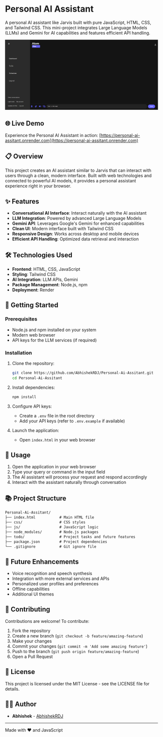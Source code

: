# Personal AI Assistant

A personal AI assistant like Jarvis built with pure JavaScript, HTML, CSS, and Tailwind CSS. This mini-project integrates Large Language Models (LLMs) and Gemini for AI capabilities and features efficient API handling.

![Personal AI Assistant](https://github.com/AbhishekRDJ/Personal-Ai-Assitant/blob/main/assets/image.png)

## 🌐 Live Demo

Experience the Personal AI Assistant in action:
[https://personal-ai-assitant.onrender.com](https://personal-ai-assitant.onrender.com)


## 📋 Overview

This project creates an AI assistant similar to Jarvis that can interact with users through a clean, modern interface. Built with web technologies and connected to powerful AI models, it provides a personal assistant experience right in your browser.

## ✨ Features

- **Conversational AI Interface**: Interact naturally with the AI assistant
- **LLM Integration**: Powered by advanced Large Language Models
- **Gemini API**: Leverages Google's Gemini for enhanced capabilities
- **Clean UI**: Modern interface built with Tailwind CSS
- **Responsive Design**: Works across desktop and mobile devices
- **Efficient API Handling**: Optimized data retrieval and interaction


## 🛠️ Technologies Used

- **Frontend**: HTML, CSS, JavaScript
- **Styling**: Tailwind CSS
- **AI Integration**: LLM APIs, Gemini
- **Package Management**: Node.js, npm
- **Deployment**: Render

## 🚀 Getting Started

### Prerequisites

- Node.js and npm installed on your system
- Modern web browser
- API keys for the LLM services (if required)

### Installation

1. Clone the repository:
   ```bash
   git clone https://github.com/AbhishekRDJ/Personal-Ai-Assitant.git
   cd Personal-Ai-Assitant
   ```

2. Install dependencies:
   ```bash
   npm install
   ```

3. Configure API keys:
   - Create a `.env` file in the root directory
   - Add your API keys (refer to `.env.example` if available)

4. Launch the application:
   - Open `index.html` in your web browser

## 📝 Usage

1. Open the application in your web browser
2. Type your query or command in the input field
3. The AI assistant will process your request and respond accordingly
4. Interact with the assistant naturally through conversation

## 📚 Project Structure

```
Personal-Ai-Assitant/
├── index.html           # Main HTML file
├── css/                 # CSS styles
├── js/                  # JavaScript logic
├── node_modules/        # Node.js packages
├── todo/                # Project tasks and future features
├── package.json         # Project dependencies
└── .gitignore           # Git ignore file
```

## 🔮 Future Enhancements

- Voice recognition and speech synthesis
- Integration with more external services and APIs
- Personalized user profiles and preferences
- Offline capabilities
- Additional UI themes

## 🤝 Contributing

Contributions are welcome! To contribute:

1. Fork the repository
2. Create a new branch (`git checkout -b feature/amazing-feature`)
3. Make your changes
4. Commit your changes (`git commit -m 'Add some amazing feature'`)
5. Push to the branch (`git push origin feature/amazing-feature`)
6. Open a Pull Request

## 📄 License

This project is licensed under the MIT License - see the LICENSE file for details.

## 👨‍💻 Author

- **Abhishek** - [AbhishekRDJ](https://github.com/AbhishekRDJ)

---

Made with ❤️ and JavaScript

